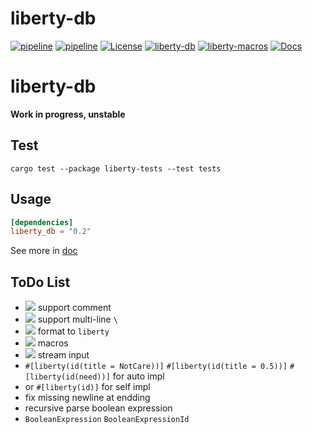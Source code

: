 # liberty-db

[![pipeline](https://github.com/zao111222333/liberty-db/actions/workflows/rust.yml/badge.svg?branch=master)](https://github.com/zao111222333/liberty-db/actions/workflows/rust.yml)
[![pipeline](https://github.com/zao111222333/liberty-db/actions/workflows/static.yml/badge.svg?branch=master)](https://github.com/zao111222333/liberty-db/actions/workflows/static.yml)
[![License](https://img.shields.io/badge/License-MIT-blue.svg)](https://opensource.org/licenses/MIT)
[![liberty-db](https://shields.io/crates/v/liberty-db.svg?style=flat-square&label=liberty-db)](https://crates.io/crates/liberty-db)
[![liberty-macros](https://shields.io/crates/v/liberty-macros.svg?style=flat-square&label=liberty-macros)](https://crates.io/crates/liberty-macros)
[![Docs](https://docs.rs/liberty-db/badge.svg)](https://docs.rs/liberty-db)


# liberty-db
**Work in progress, unstable**


## Test
```shell
cargo test --package liberty-tests --test tests
```
## Usage
```toml
[dependencies]
liberty_db = "0.2"
```

See more in [doc](https://docs.rs/liberty-db)

## ToDo List
+ ![](https://progress-bar.dev/100?title=done) support comment
+ ![](https://progress-bar.dev/100?title=done) support multi-line `\`
+ ![](https://progress-bar.dev/90?title=doing) format to `liberty`
+ ![](https://progress-bar.dev/60?title=doing) macros
+ ![](https://progress-bar.dev/0?title=todo) stream input
+ `#[liberty(id(title = NotCare))]` `#[liberty(id(title = 0.5))]` `#[liberty(id(need))]` for auto impl
+ or `#[liberty(id)]` for self impl
+ fix missing newline at endding
+ recursive parse boolean expression
+ `BooleanExpression` `BooleanExpressionId`